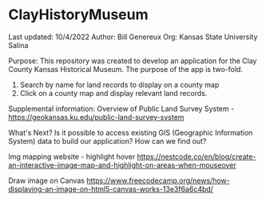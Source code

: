 # ClayHistoryMuseum

Last updated: 10/4/2022
Author: Bill Genereux
Org: Kansas State University Salina

Purpose: 
This repository was created to develop an application for the Clay County Kansas Historical Museum. The purpose of the app is two-fold.
1) Search by name for land records to display on a county map
2) Click on a county map and display relevant land records.


Supplemental information:
Overview of Public Land Survey System - https://geokansas.ku.edu/public-land-survey-system

What's Next? 
Is it possible to access existing GIS (Geographic Information System) data to build our application? How can we find out?

Img mapping website - highlight hover
https://nestcode.co/en/blog/create-an-interactive-image-map-and-highlight-on-areas-when-mouseover


Draw image on Canvas
https://www.freecodecamp.org/news/how-displaying-an-image-on-html5-canvas-works-13e3f6a6c4bd/
